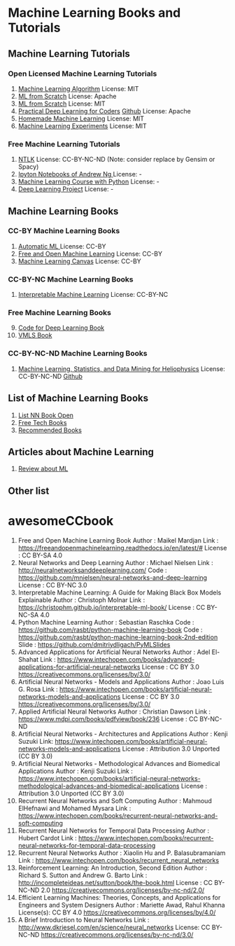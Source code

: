 # Machine Learning Books and Tutorials

## Machine Learning Tutorials

### Open Licensed Machine Learning Tutorials
1. [Machine Learning Algorithm](https://github.com/rushter/MLAlgorithms) License: MIT
1. [ML from Scratch](https://github.com/jarfa/ML_from_scratch/) License: Apache
1. [ML from Scratch](https://github.com/eriklindernoren/ML-From-Scratch) License: MIT
1. [Practical Deep Learning for Coders](https://course.fast.ai/) [Github](https://github.com/fastai/course-v3) License: Apache
1. [Homemade Machine Learning](https://github.com/trekhleb/homemade-machine-learning) License: MIT
1. [Machine Learning Experiments](https://github.com/trekhleb/machine-learning-experiments) License: MIT

### Free Machine Learning Tutorials
1. [NTLK](http://www.nltk.org/book/) License: CC-BY-NC-ND (Note: consider replace by Gensim or Spacy)
1. [Ipyton Notebooks of Andrew Ng ](https://github.com/jdwittenauer/ipython-notebooks) License: -
1. [Machine Learning Course with Python](https://github.com/machinelearningmindset/machine-learning-course) License: -
1. [Deep Learning Project](https://spandan-madan.github.io/DeepLearningProject/) License: -

## Machine Learning Books

### CC-BY Machine Learning Books
1. [Automatic ML ](https://www.automl.org/book/) License: CC-BY
2. [Free and Open Machine Learning](https://freeandopenmachinelearning.readthedocs.io/en/latest/) License: CC-BY
3. [Machine Learning Canvas](https://www.louisdorard.com/machine-learning-canvas) License: CC-BY

### CC-BY-NC Machine Learning Books
1. [Interpretable Machine Learning](https://christophm.github.io/interpretable-ml-book/) License: CC-BY-NC

### Free Machine Learning Books
9. [Code for Deep Learning Book](https://github.com/rasbt/deep-learning-book)
10. [VMLS Book](http://vmls-book.stanford.edu/)

### CC-BY-NC-ND Machine Learning Books
1. [Machine Learning, Statistics, and Data Mining for Heliophysics](http://helioml.org/title) License: CC-BY-NC-ND [Github](https://github.com/HelioML/HelioML)

## List of Machine Learning Books
1. [List NN Book Open](https://www.freetechbooks.com/neural-networks-f58.html)
2. [Free Tech Books](https://www.freetechbooks.com/licenses?page=1)
3. [Recommended Books](https://mentorcruise.com/books/ml/)

## Articles about Machine Learning
1. [Review about ML](https://link.springer.com/article/10.1007/s10462-018-09679-z)

## Other list
# awesomeCCbook
1. Free and Open Machine Learning Book
Author : Maikel Mardjan
Link : https://freeandopenmachinelearning.readthedocs.io/en/latest/#
License : CC BY-SA 4.0
2. Neural Networks and Deep Learning
Author : Michael Nielsen
Link : http://neuralnetworksanddeeplearning.com/
Code : https://github.com/mnielsen/neural-networks-and-deep-learning
License : CC BY-NC 3.0
3. Interpretable Machine Learning: A Guide for Making Black Box Models Explainable
Author : Christoph Molnar
Link : https://christophm.github.io/interpretable-ml-book/
License : CC BY-NC-SA 4.0
4. Python Machine Learning
Author : Sebastian Raschka
Code : https://github.com/rasbt/python-machine-learning-book
Code : https://github.com/rasbt/python-machine-learning-book-2nd-edition
Slide : https://github.com/dmitriydligach/PyMLSlides
5. Advanced Applications for Artificial Neural Networks
Author : Adel El-Shahat
Link : https://www.intechopen.com/books/advanced-applications-for-artificial-neural-networks
License : CC BY 3.0 https://creativecommons.org/licenses/by/3.0/
6. Artificial Neural Networks - Models and Applications
Author : Joao Luis G. Rosa
Link : https://www.intechopen.com/books/artificial-neural-networks-models-and-applications
License : CC BY 3.0 https://creativecommons.org/licenses/by/3.0/
7. Applied Artificial Neural Networks
Author : Christian Dawson
Link : https://www.mdpi.com/books/pdfview/book/236
License : CC BY-NC-ND 
8. Artificial Neural Networks - Architectures and Applications
Author : Kenji Suzuki
Link: https://www.intechopen.com/books/artificial-neural-networks-models-and-applications
License : Attribution 3.0 Unported (CC BY 3.0)
9. Artificial Neural Networks - Methodological Advances and Biomedical Applications
Author : Kenji Suzuki
Link : https://www.intechopen.com/books/artificial-neural-networks-methodological-advances-and-biomedical-applications
License : Attribution 3.0 Unported (CC BY 3.0)
10.  Recurrent Neural Networks and Soft Computing
Author : Mahmoud ElHefnawi and Mohamed Mysara
Link : https://www.intechopen.com/books/recurrent-neural-networks-and-soft-computing
11. Recurrent Neural Networks for Temporal Data Processing
Author : Hubert Cardot 
Link : https://www.intechopen.com/books/recurrent-neural-networks-for-temporal-data-processing
12. Recurrent Neural Networks
Author : Xiaolin Hu and P. Balasubramaniam 
Link : https://www.intechopen.com/books/recurrent_neural_networks
13. Reinforcement Learning: An Introduction, Second Edition
Author : Richard S. Sutton and Andrew G. Barto
Link : http://incompleteideas.net/sutton/book/the-book.html
License : CC BY-NC-ND 2.0 https://creativecommons.org/licenses/by-nc-nd/2.0/
14. Efficient Learning Machines: Theories, Concepts, and Applications for Engineers and System Designers
Author : Mariette Awad, Rahul Khanna
License(s): CC BY 4.0 https://creativecommons.org/licenses/by/4.0/
15. A Brief Introduction to Neural Networks
Link : http://www.dkriesel.com/en/science/neural_networks
License: CC BY-NC-ND https://creativecommons.org/licenses/by-nc-nd/3.0/